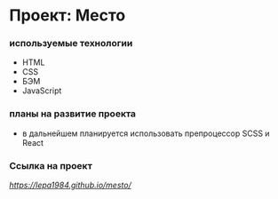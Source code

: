 # Проект: Место

### используемые технологии

-   HTML
-   CSS
-   БЭМ
-   JavaScript

### планы на развитие проекта

-   в дальнейшем планируется использовать препроцессор SCSS и React

### Ссылка на проект

*https://lepa1984.github.io/mesto/*

